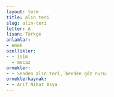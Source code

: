 ```yaml
---
layout: term
title: alın teri
slug: alin-teri
letter: A
lisan: Türkçe
anlamlar:
- emek
ozellikler:
- - isim
  - mecaz
ornekler:
- - Senden alın teri, benden göz nuru.
orneklerkaynak:
- - Arif Nihat Asya
---
```

